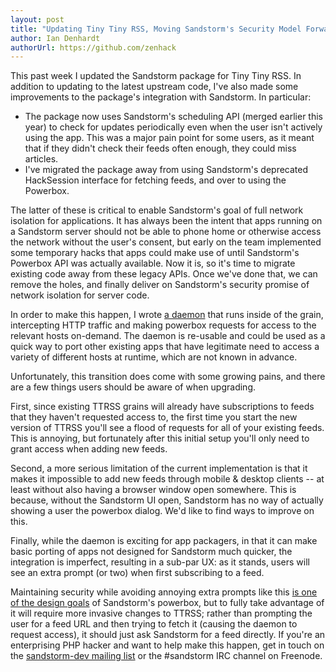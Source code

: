 ```yaml
---
layout: post
title: "Updating Tiny Tiny RSS, Moving Sandstorm's Security Model Forward."
author: Ian Denhardt
authorUrl: https://github.com/zenhack
---
```


This past week I updated the Sandstorm package for Tiny Tiny RSS. In
addition to updating to the latest upstream code, I've also made some
improvements to the package's integration with Sandstorm. In particular:

- The package now uses Sandstorm's scheduling API (merged earlier this
  year) to check for updates periodically even when the user isn't
  actively using the app. This was a major pain point for some users,
  as it meant that if they didn't check their feeds often enough, they
  could miss articles.
- I've migrated the package away from using Sandstorm's deprecated
  HackSession interface for fetching feeds, and over to using the
  Powerbox.

The latter of these is critical to enable Sandstorm's goal of full
network isolation for applications. It has always been the intent that
apps running on a Sandstorm server should not be able to phone home or
otherwise access the network without the user's consent, but early on
the team implemented some temporary hacks that apps could make use of
until Sandstorm's Powerbox API was actually available. Now it is, so
it's time to migrate existing code away from these legacy APIs. Once
we've done that, we can remove the holes, and finally deliver on
Sandstorm's security promise of network isolation for server code.

In order to make this happen, I wrote [a daemon][1] that runs inside of
the grain, intercepting HTTP traffic and making powerbox requests for
access to the relevant hosts on-demand. The daemon is re-usable and
could be used as a quick way to port other existing apps that have
legitimate need to access a variety of different hosts at runtime,
which are not known in advance.

Unfortunately, this transition does come with some growing pains, and
there are a few things users should be aware of when upgrading.

First, since existing TTRSS grains will already have subscriptions to
feeds that they haven't requested access to, the first time you start
the new version of TTRSS you'll see a flood of requests for all of your
existing feeds. This is annoying, but fortunately after this initial
setup you'll only need to grant access when adding new feeds.

Second, a more serious limitation of the current implementation is that
it makes it impossible to add new feeds through mobile & desktop clients
-- at least without also having a browser window open somewhere. This is
because, without the Sandstorm UI open, Sandstorm has no way of actually
showing a user the powerbox dialog. We'd like to find ways to improve
on this.

Finally, while the daemon is exciting for app packagers, in that it can
make basic porting of apps not designed for Sandstorm much quicker,
the integration is imperfect, resulting in a sub-par UX: as it stands,
users will see an extra prompt (or two) when first subscribing to a
feed.

Maintaining security while avoiding annoying extra prompts like this [is
one of the design goals][2] of Sandstorm's powerbox, but to fully take
advantage of it will require more invasive changes to TTRSS; rather than
prompting the user for a feed URL and then trying to fetch it (causing
the daemon to request access), it should just ask Sandstorm for a feed
directly. If you're an enterprising PHP hacker and want to help make
this happen, get in touch on the [sandstorm-dev mailing list][3] or the
#sandstorm IRC channel on Freenode.

[1]: https://github.com/zenhack/powerbox-http-proxy
[2]: https://sandstorm.io/news/2015-06-10-network-access-permission-android-vs-sandstorm
[3]: https://groups.google.com/forum/#!forum/sandstorm-dev
